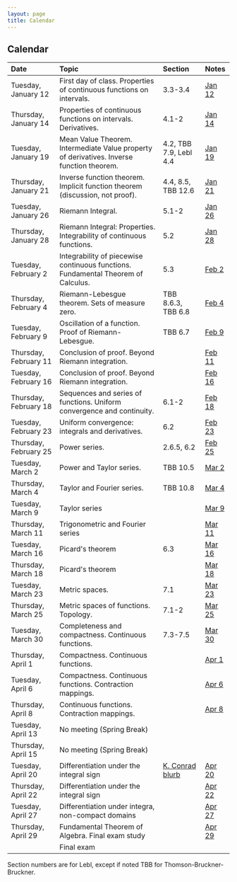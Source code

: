```yaml
---
layout: page
title: Calendar
---
```


## Calendar

| Date | Topic | Section | Notes |
| :--- | :--- | :--- | :--- |
| Tuesday, January 12 | First day of class. Properties of continuous functions on intervals. | 3.3-3.4 | [Jan 12](https://drive.google.com/file/d/1410iFs9I5Pr5CKTy7R1Pr0QZOPVL3s6O/view?usp=sharing) |
| Thursday, January 14 | Properties of continuous functions on intervals. Derivatives. | 4.1-2 | [Jan 14](https://drive.google.com/file/d/1tDFMOr7RvtBHilOyWxJtTcVv2QWp8K7a/view?usp=sharing) |
| Tuesday, January 19 | Mean Value Theorem. Intermediate Value property of derivatives. Inverse function theorem. | 4.2, TBB 7.9, Lebl 4.4 | [Jan 19](https://drive.google.com/file/d/1px7oNNiTcoo5t5929KonxtjlDXNDpI2e/view?usp=sharing) |
| Thursday, January 21 | Inverse function theorem. Implicit function theorem (discussion, not proof). | 4.4, 8.5, TBB 12.6 | [Jan 21](https://drive.google.com/file/d/1q-fRyq1k-oJOBZ84HILjFjSs-0deetuT/view?usp=sharing) |
| Tuesday, January 26 | Riemann Integral. | 5.1-2 | [Jan 26](https://drive.google.com/file/d/1ZEje3PK9W1VKe53qC_mALwggeeWWRJJM/view?usp=sharing) |
| Thursday, January 28 | Riemann Integral: Properties. Integrability of continuous functions. | 5.2 | [Jan 28](https://drive.google.com/file/d/1q409cCyUCiaFdqRsh7Zc60K7Gk5GMRGO/view?usp=sharing) |
| Tuesday, February 2 | Integrability of piecewise continuous functions. Fundamental Theorem of Calculus. | 5.3 | [Feb 2](https://drive.google.com/file/d/1q4JYLSBvJRXwWSSkNgU4Er1CEOC_O_sn/view?usp=sharing) |
| Thursday, February 4 | Riemann-Lebesgue theorem. Sets of measure zero. | TBB 8.6.3, TBB 6.8 | [Feb 4](https://drive.google.com/file/d/1q4xvoUxjXCG01OAlqa9DwDI1idLjC_Bz/view?usp=sharing) |
| Tuesday, February 9 | Oscillation of a function. Proof of Riemann-Lebesgue. | TBB 6.7 | [Feb 9](https://drive.google.com/file/d/1qBuU22VNvhg2JxgA1fJ3PgFbU-LcswEr/view?usp=sharing) |
| Thursday, February 11 | Conclusion of proof. Beyond Riemann integration. | | [Feb 11](https://drive.google.com/file/d/1qRA5mEUkZEhPSlfWw667XERzzAq4YBNZ/view?usp=sharing) |
| Tuesday, February 16 | Conclusion of proof. Beyond Riemann integration. | | [Feb 16](https://drive.google.com/file/d/1qSOLy-tIQGDHvqWxhhrIMk_Tonkp10oa/view?usp=sharing) |
| Thursday, February 18 | Sequences and series of functions. Uniform convergence and continuity. | 6.1-2 | [Feb 18](https://drive.google.com/file/d/1q_2huzHOalO9uE11CkwXN7_BaBNM_A96/view?usp=sharing) |
| Tuesday, February 23 | Uniform convergence: integrals and derivatives. | 6.2 | [Feb 23](https://drive.google.com/file/d/1qd0ON5KK83eXdCTMSiaMnidDuLpw44KP/view?usp=sharing) |
| Thursday, February 25 | Power series. | 2.6.5, 6.2 | [Feb 25](https://drive.google.com/file/d/1qhOSFnlBEj59zkIzXpJsF7ZWjTFSKT2B/view?usp=sharing) |
| Tuesday, March 2 | Power and Taylor series. | TBB 10.5 | [Mar 2](https://drive.google.com/file/d/1r9qMfq1JRSipFOD8ULI4g6Nho_-nbxbL/view?usp=sharing) |
| Thursday, March 4 | Taylor and Fourier series. | TBB 10.8 | [Mar 4](https://drive.google.com/file/d/1rJ1FTPvW1JJr_49rM7YYKMCTqLRmzABF/view?usp=sharing) |
| Tuesday, March 9 | Taylor series | | [Mar 9](https://drive.google.com/file/d/1-KU46mHDlgFwVUrUHMpGiczOHhE8O5Te/view?usp=sharing) |
| Thursday, March 11 | Trigonometric and Fourier series | | [Mar 11](https://drive.google.com/file/d/1-EvLVDKrufJgom2iEToV4rDwEjLobMOi/view?usp=sharing) |
| Tuesday, March 16 | Picard's theorem | 6.3 | [Mar 16](https://drive.google.com/file/d/1-K6UJtKSJjAWhTF49PxmsyS3dB2a4-Ae/view?usp=sharing) |
| Thursday, March 18 | Picard's theorem | | [Mar 18](https://drive.google.com/file/d/1-RooqSyZ1SbDT_T0PhlwnZsD-1NcdD0o/view?usp=sharing) |
| Tuesday, March 23 | Metric spaces. | 7.1 | [Mar 23](https://drive.google.com/file/d/1-kPkSHwL1fOa7sB2IL8GNLaGaUPuetBL/view?usp=sharing) |
| Thursday, March 25 | Metric spaces of functions. Topology. | 7.1-2 | [Mar 25](https://drive.google.com/file/d/1-niGTJxlhR1yrwYkTWQeVMkqoGAGmQpn/view?usp=sharing) |
| Tuesday, March 30 | Completeness and compactness. Continuous functions. | 7.3-7.5 | [Mar 30](https://drive.google.com/file/d/1-wFg9xNjJ44k6xQYkicyFuJCjBlZ9VRe/view?usp=sharing) |
| Thursday, April 1 | Compactness. Continuous functions. | | [Apr 1](https://drive.google.com/file/d/101m2ae86aD7jNO6_1kapDaEL5MYH2ZT7/view?usp=sharing) |
| Tuesday, April 6 | Compactness. Continuous functions. Contraction mappings. | | [Apr 6](https://drive.google.com/file/d/104hV963JVDf5HPh9rJL-8mJIWlb4_-rc/view?usp=sharing) |
| Thursday, April 8 | Continuous functions. Contraction mappings. | | [Apr 8](https://drive.google.com/file/d/107Cd_0C6uOwB10YPJWtEIUEhUB8LptpO/view?usp=sharing) |
| Tuesday, April 13 | No meeting (Spring Break) |
| Thursday, April 15 | No meeting (Spring Break) |
| Tuesday, April 20 | Differentiation under the integral sign | [K. Conrad blurb](https://kconrad.math.uconn.edu/blurbs/analysis/diffunderint.pdf) | [Apr 20](https://drive.google.com/file/d/10M0JPp8WEubKXSiMOa9u6EDd7_jqKU_y/view?usp=sharing) |
| Thursday, April 22 | Differentiation under the integral sign | | [Apr 22](https://drive.google.com/file/d/10NhHJydxLxGdgJquLJnb_OcWHTW8fKbG/view?usp=sharing) |
| Tuesday, April 27 | Differentiation under integra, non-compact domains | | [Apr 27](https://drive.google.com/file/d/10j2Qe7F3xu-emePwFuEYiItUjjs9AxP4/view?usp=sharing) |
| Thursday, April 29 | Fundamental Theorem of Algebra. Final exam study | | [Apr 29](https://drive.google.com/file/d/10lb4Jnnw9DvW9aAXG5dxya2EBpq-SpKM/view?usp=sharing) |
|  | Final exam |

Section numbers are for Lebl, except if noted TBB for Thomson-Bruckner-Bruckner.